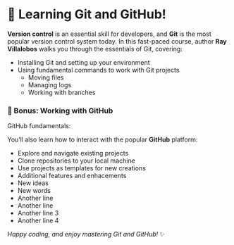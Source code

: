 # 🌟 Learning Git and GitHub!

**Version control** is an essential skill for developers, and **Git** is the most popular version control system today. In this fast-paced course, author **Ray Villalobos** walks you through the essentials of Git, covering:

- Installing Git and setting up your environment
- Using fundamental commands to work with Git projects
  - Moving files
  - Managing logs
  - Working with branches

### 🚀 Bonus: Working with GitHub
GitHub fundamentals:

You’ll also learn how to interact with the popular **GitHub** platform:
- Explore and navigate existing projects
- Clone repositories to your local machine
- Use projects as templates for new creations
- Additional features and enhacements
- New ideas
- New words
- Another line
- Another line
- Another line 3
- Another line 4

*Happy coding, and enjoy mastering Git and GitHub!* ✨
